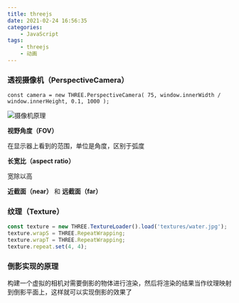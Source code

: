 ```yaml
---
title: threejs
date: 2021-02-24 16:56:35
categories:
    - JavaScript
tags:
    - threejs
    - 动画
---
```


### 透视摄像机（PerspectiveCamera）

`const camera = new THREE.PerspectiveCamera( 75, window.innerWidth / window.innerHeight, 0.1, 1000 );`

![摄像机原理](https://blog-1251477229.cos.ap-chengdu.myqcloud.com/others/perspective_camera.png)

**视野角度（FOV）**

在显示器上看到的范围，单位是角度，区别于弧度

**长宽比（aspect ratio）**

宽除以高

**近截面（near）** 和 **远截面（far）**

### 纹理（Texture）

```js
const texture = new THREE.TextureLoader().load('textures/water.jpg');
texture.wrapS = THREE.RepeatWrapping;
texture.wrapT = THREE.RepeatWrapping;
texture.repeat.set(4, 4);
```

### 倒影实现的原理

构建一个虚拟的相机对需要倒影的物体进行渲染，然后将渲染的结果当作纹理映射到倒影平面上，这样就可以实现倒影的效果了
